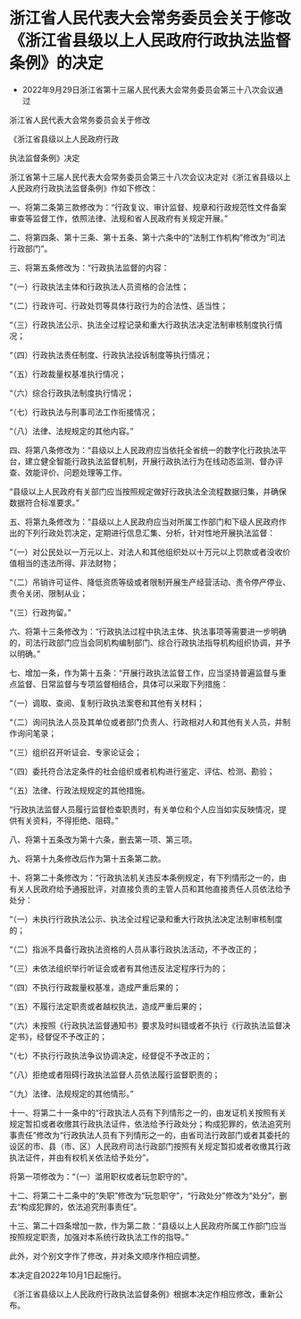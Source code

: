 # 浙江省人民代表大会常务委员会关于修改《浙江省县级以上人民政府行政执法监督条例》的决定

- 2022年9月29日浙江省第十三届人民代表大会常务委员会第三十八次会议通过

<!-- INFO END -->

浙江省人民代表大会常务委员会关于修改

《浙江省县级以上人民政府行政

执法监督条例》决定

浙江省第十三届人民代表大会常务委员会第三十八次会议决定对《浙江省县级以上人民政府行政执法监督条例》作如下修改：

一、将第二条第三款修改为：“行政复议、审计监督、规章和行政规范性文件备案审查等监督工作，依照法律、法规和省人民政府有关规定开展。”

二、将第四条、第十三条、第十五条、第十六条中的“法制工作机构”修改为“司法行政部门”。

三、将第五条修改为：“行政执法监督的内容：

“（一）行政执法主体和行政执法人员资格的合法性；

“（二）行政许可、行政处罚等具体行政行为的合法性、适当性；

“（三）行政执法公示、执法全过程记录和重大行政执法决定法制审核制度执行情况；

“（四）行政执法责任制度、行政执法投诉制度等执行情况；

“（五）行政裁量权基准执行情况；

“（六）综合行政执法制度执行情况；

“（七）行政执法与刑事司法工作衔接情况；

“（八）法律、法规规定的其他内容。”

四、将第八条修改为：“县级以上人民政府应当依托全省统一的数字化行政执法平台，建立健全智能行政执法监督机制，开展行政执法行为在线动态监测、督办评查、效能评价、问题处理等工作。

“县级以上人民政府有关部门应当按照规定做好行政执法全流程数据归集，并确保数据符合标准要求。”

五、将第九条修改为：“县级以上人民政府应当对所属工作部门和下级人民政府作出的下列行政处罚决定，定期进行信息汇集、分析，针对性地开展执法监督：

“（一）对公民处以一万元以上、对法人和其他组织处以十万元以上罚款或者没收价值相当的违法所得、非法财物；

“（二）吊销许可证件、降低资质等级或者限制开展生产经营活动、责令停产停业、责令关闭、限制从业；

“（三）行政拘留。”

六、将第十三条修改为：“行政执法过程中执法主体、执法事项等需要进一步明确的，司法行政部门应当会同机构编制部门、综合行政执法指导机构组织协调，并予以明确。”

七、增加一条，作为第十五条：“开展行政执法监督工作，应当坚持普遍监督与重点监督、日常监督与专项监督相结合，具体可以采取下列措施：

“（一）调取、查阅、复制行政执法案卷和其他有关材料；

“（二）询问执法人员及其单位或者部门负责人、行政相对人和其他有关人员，并制作询问笔录；

“（三）组织召开听证会、专家论证会；

“（四）委托符合法定条件的社会组织或者机构进行鉴定、评估、检测、勘验；

“（五）法律、行政法规规定的其他措施。

“行政执法监督人员履行监督检查职责时，有关单位和个人应当如实反映情况，提供有关资料，不得拒绝、阻碍。”

八、将第十五条改为第十六条，删去第一项、第三项。

九、将第十九条修改后作为第十五条第二款。

十、将第二十条修改为：“行政执法机关违反本条例规定，有下列情形之一的，由有关人民政府给予通报批评，对直接负责的主管人员和其他直接责任人员依法给予处分：

“（一）未执行行政执法公示、执法全过程记录和重大行政执法决定法制审核制度的；

“（二）指派不具备行政执法资格的人员从事行政执法活动，不予改正的；

“（三）未依法组织举行听证会或者有其他违反法定程序行为的；

“（四）不执行行政裁量权基准，造成严重后果的；

“（五）不履行法定职责或者越权执法，造成严重后果的；

“（六）未按照《行政执法监督通知书》要求及时纠错或者不执行《行政执法监督决定书》，经督促不予改正的；

“（七）不执行行政执法争议协调决定，经督促不予改正的；

“（八）拒绝或者阻碍行政执法监督人员依法履行监督职责的；

“（九）法律、法规规定的其他情形。”

十一、将第二十一条中的“行政执法人员有下列情形之一的，由发证机关按照有关规定暂扣或者收缴其行政执法证件，依法给予行政处分；构成犯罪的，依法追究刑事责任”修改为“行政执法人员有下列情形之一的，由省司法行政部门或者其委托的设区的市、县（市、区）人民政府司法行政部门按照有关规定暂扣或者收缴其行政执法证件，并由有权机关依法给予处分”。

将第一项修改为：“（一）滥用职权或者玩忽职守的”。

十二、将第二十二条中的“失职”修改为“玩忽职守”，“行政处分”修改为“处分”，删去“构成犯罪的，依法追究刑事责任”。

十三、第二十四条增加一款，作为第二款：“县级以上人民政府所属工作部门应当按照规定职责，加强对本系统行政执法工作的指导。”

此外，对个别文字作了修改，并对条文顺序作相应调整。

本决定自2022年10月1日起施行。

《浙江省县级以上人民政府行政执法监督条例》根据本决定作相应修改，重新公布。

